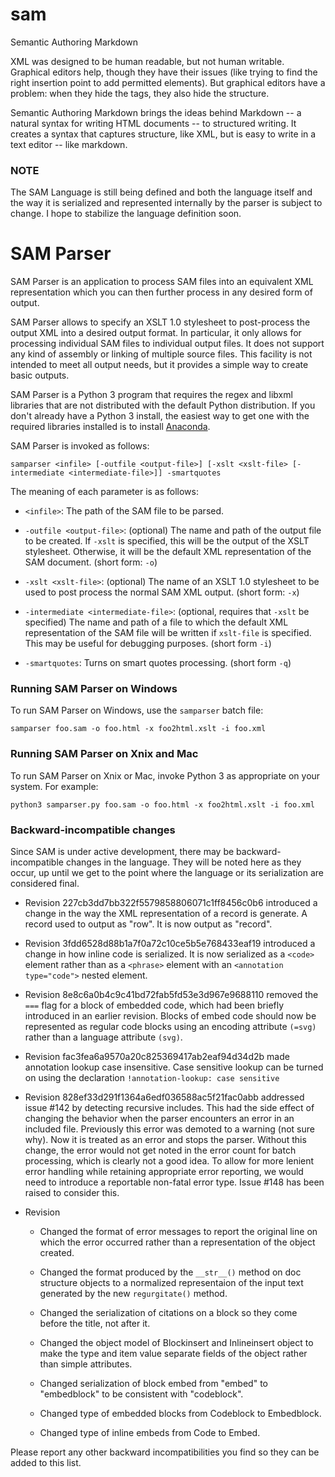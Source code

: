 sam
===

Semantic Authoring Markdown

XML was designed to be human readable, but not human writable. Graphical editors help, though they have their issues
(like trying to find the right insertion point to add permitted elements). But graphical editors have a problem: when 
they hide the tags, they also hide the structure.

Semantic Authoring Markdown brings the ideas behind Markdown -- a natural syntax for writing HTML documents -- to 
structured writing. It creates a syntax that captures structure, like XML, but is easy to write in a text editor
-- like markdown.

### NOTE

The SAM Language is still being defined and both the language itself and the way it is serialized and represented internally by the parser is subject to change. I hope to stabilize the language definition soon.

SAM Parser
=========

SAM Parser is an application to process SAM files into an equivalent XML representation which 
you can then further process in any desired form of output. 

SAM Parser allows to specify an XSLT 1.0 stylesheet to post-process the output XML into a 
desired output format. In particular, it only allows for processing individual SAM files to
individual output files. It does not support any kind of assembly or linking of multiple source files. 
This facility is not intended to meet all output needs, but it 
provides a simple way to create basic outputs. 

SAM Parser is a Python 3 program that requires the regex and libxml libraries that are not 
distributed with the default Python distribution. If you don't already have a Python 3 install, 
the easiest way to get one with the required libraries installed is to install 
[Anaconda](https://www.continuum.io/downloads).  

SAM Parser is invoked as follows:

    samparser <infile> [-outfile <output-file>] [-xslt <xslt-file> [-intermediate <intermediate-file>]] -smartquotes
    
    
The meaning of each parameter is as follows:
    
 * `<infile>`: The path of the SAM file to be parsed.
 
 * `-outfile <output-file>`: (optional) The name and path of the output file to be created. If `-xslt` is 
   specified, this will be the output of the XSLT stylesheet. Otherwise, it will 
   be the default XML representation of the SAM document. (short form: `-o`)
 
 * `-xslt <xslt-file>`: (optional) The name of an XSLT 1.0 stylesheet to be used to post process the 
   normal SAM XML output. (short form: `-x`)
   
 * `-intermediate <intermediate-file>`: (optional, requires that `-xslt` be specified) The name and path of 
   a file to which the default XML representation of the SAM file will be written if
   `xslt-file` is specified. This may be useful for debugging purposes. (short form `-i`)
   
 * `-smartquotes`: Turns on smart quotes processing. (short form `-q`)
   
### Running SAM Parser on Windows

To run SAM Parser on Windows, use the `samparser` batch file:

    samparser foo.sam -o foo.html -x foo2html.xslt -i foo.xml
    
### Running SAM Parser on Xnix and Mac

To run SAM Parser on Xnix or Mac, invoke Python 3 as appropriate on your system. For example:

    python3 samparser.py foo.sam -o foo.html -x foo2html.xslt -i foo.xml



### Backward-incompatible changes

Since SAM is under active development, there may be backward-incompatible changes in the language. They will be noted here as they occur, up until we get to the point where the language or its serialization are considered final.

* Revision 227cb3dd7bb322f5579858806071c1ff8456c0b6 introduced a change in the 
way the XML representation of a record is generate. A record
used to output as "row". It is now output as "record".

* Revision 3fdd6528d88b1a7f0a72c10ce5b5e768433eaf19 introduced a change in how inline code is  serialized. It is now serialized as a `<code>` element rather than as a `<phrase>` element with an `<annotation type="code">` nested element.

* Revision 8e8c6a0b4c9c41bd72fab5fd53e3d967e9688110 removed the `===` flag for a block of embedded code, which had been briefly introduced in an earlier revision. Blocks of embed code should now be represented as regular code blocks using an encoding attribute `(=svg)` rather than a language attribute `(svg)`.

* Revision fac3fea6a9570a20c825369417ab2eaf94d34d2b made annotation lookup case insensitive. Case sensitive lookup can be turned on using the declaration `!annotation-lookup: case sensitive`

* Revision 828ef33d291f1364a6edf036588ac5f21fac0abb addressed issue #142 by detecting recursive includes. This had the side effect of changing the behavior when the parser encounters an error in an included file. Previously this error was demoted to a warning (not sure why). Now it is treated as an error and stops the parser. Without this change, the error would not get noted in the error count for batch processing, which is clearly not a good idea. To allow for more lenient error handling while retaining appropriate error reporting, we would need to introduce a reportable non-fatal error type. Issue #148 has been raised to consider this. 

* Revision 
   * Changed the format of error messages to report the original line on which the error occurred rather than a representation of the object created.
   
   * Changed the format produced by the `__str__()` method on doc structure objects to a normalized representaion of the input text generated by the new `regurgitate()` method.
   
   * Changed the serialization of citations on a block so they come before the title, not after it.
   
   * Changed the object model of Blockinsert and Inlineinsert object to make the type and item value separate fields of the object rather than simple attributes.

   * Changed serialization of block embed from "embed" to "embedblock" to be consistent with "codeblock".
   
   * Changed type of embedded blocks from Codeblock to Embedblock.
   
   * Changed type of inline embeds from Code to Embed.
   
Please report any other backward incompatibilities you find so they can be added to this list. 

